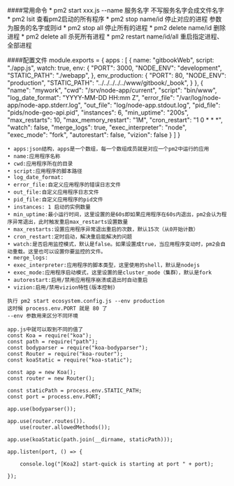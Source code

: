 ####常用命令
    * pm2 start xxx.js --name 服务名字  不写服务名字会成文件名字
    * pm2 lsit 查看pm2启动的所有程序
    * pm2 stop name/id 停止对应的进程 参数为服务的名字或则id
    * pm2 stop all 停止所有的进程
    * pm2 delete name/id 删除进程
    * pm2 delete all 杀死所有进程
    * pm2 restart name/id/all 重启指定进程、全部进程
    
####配置文件
    module.exports = {
      apps : [
          {
              name: "gitbookWeb",
              script: "./app.js",
              watch: true,
              env: {
                  "PORT": 3000,
                  "NODE_ENV": "development",
                  "STATIC_PATH": "./webapp",
              },
              env_production: {
                  "PORT": 80,
                  "NODE_ENV": "production",
                  "STATIC_PATH": "../../../../../www/gitbook/_book",
              }
          },
          {
            "name": "mywork",
            "cwd": "/srv/node-app/current",
            "script": "bin/www",
            "log_date_format": "YYYY-MM-DD HH:mm Z",
            "error_file": "/var/log/node-app/node-app.stderr.log",
            "out_file": "log/node-app.stdout.log",
            "pid_file": "pids/node-geo-api.pid",
            "instances": 6,
            "min_uptime": "200s",
            "max_restarts": 10,
            "max_memory_restart": "1M",
            "cron_restart": "1 0 * * *",
            "watch": false,
            "merge_logs": true,
            "exec_interpreter": "node",
            "exec_mode": "fork",
            "autorestart": false,
            "vizion": false
          }
      ]
    }

	• apps:json结构，apps是一个数组，每一个数组成员就是对应一个pm2中运行的应用
	• name:应用程序名称
	• cwd:应用程序所在的目录
	• script:应用程序的脚本路径
	• log_date_format:
	• error_file:自定义应用程序的错误日志文件
	• out_file:自定义应用程序日志文件
	• pid_file:自定义应用程序的pid文件
	• instances: 1 启动的实例数量
	• min_uptime:最小运行时间，这里设置的是60s即如果应用程序在60s内退出，pm2会认为程序异常退出，此时触发重启max_restarts设置数量
	• max_restarts:设置应用程序异常退出重启的次数，默认15次（从0开始计数）
	• cron_restart:定时启动，解决重启能解决的问题
	• watch:是否启用监控模式，默认是false。如果设置成true，当应用程序变动时，pm2会自动重载。这里也可以设置你要监控的文件。
	• merge_logs:
	• exec_interpreter:应用程序的脚本类型，这里使用的shell，默认是nodejs
	• exec_mode:应用程序启动模式，这里设置的是cluster_mode（集群），默认是fork
	• autorestart:启用/禁用应用程序崩溃或退出时自动重启
    • vizion:启用/禁用vizion特性(版本控制)

    执行 pm2 start ecosystem.config.js --env production
    这时候 process.env.PORT 就是 80 了
    --env 参数用来区分不同环境
    
    app.js中就可以取到不同的值了
    const Koa = require("koa");
    const path = require("path");
    const bodyparser = require("koa-bodyparser");
    const Router = require("koa-router");
    const koaStatic = require("koa-static");
    
    const app = new Koa();
    const router = new Router();
    
    const staticPath = process.env.STATIC_PATH;
    const port = process.env.PORT;
    
    app.use(bodyparser());
    
    app.use(router.routes()).
        use(router.allowedMethods());
    
    app.use(koaStatic(path.join(__dirname, staticPath)));
    
    app.listen(port, () => {
    
        console.log("[Koa2] start-quick is starting at port " + port);
    
    });


